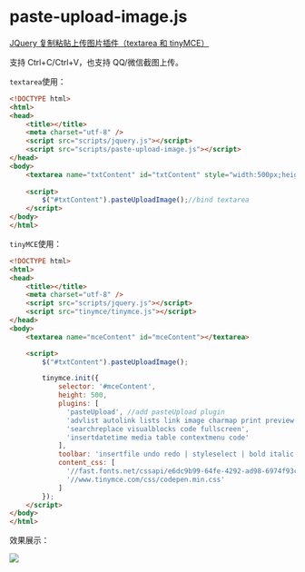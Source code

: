 # paste-upload-image.js

[JQuery 复制粘贴上传图片插件（textarea 和 tinyMCE）](http://www.cnblogs.com/xishuai/p/jquery-paste-upload-image.html)

支持 Ctrl+C/Ctrl+V，也支持 QQ/微信截图上传。

`textarea`使用：

```html
<!DOCTYPE html>
<html>
<head>
    <title></title>
    <meta charset="utf-8" />
    <script src="scripts/jquery.js"></script>
    <script src="scripts/paste-upload-image.js"></script>
</head>
<body>
    <textarea name="txtContent" id="txtContent" style="width:500px;height:200px;"></textarea>
    
    <script>
        $("#txtContent").pasteUploadImage();//bind textarea
    </script>
</body>
</html>
```

`tinyMCE`使用：

```html
<!DOCTYPE html>
<html>
<head>
    <title></title>
    <meta charset="utf-8" />
    <script src="scripts/jquery.js"></script>
    <script src="tinymce/tinymce.js"></script>
</head>
<body>
    <textarea name="mceContent" id="mceContent"></textarea>

    <script>
        $("#txtContent").pasteUploadImage();

        tinymce.init({
            selector: '#mceContent',
            height: 500,
            plugins: [
              'pasteUpload', //add pasteUpload plugin
              'advlist autolink lists link image charmap print preview anchor',
              'searchreplace visualblocks code fullscreen',
              'insertdatetime media table contextmenu code'
            ],
            toolbar: 'insertfile undo redo | styleselect | bold italic | alignleft aligncenter alignright alignjustify | bullist numlist outdent indent | link image',
            content_css: [
              '//fast.fonts.net/cssapi/e6dc9b99-64fe-4292-ad98-6974f93cd2a2.css',
              '//www.tinymce.com/css/codepen.min.css'
            ]
        });
    </script>
</body>
</html>
```

效果展示：

![](http://images2015.cnblogs.com/blog/435188/201606/435188-20160603150528999-774769562.gif)
